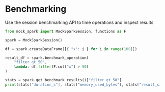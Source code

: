 # Benchmarking

Use the session benchmarking API to time operations and inspect results.

```python
from mock_spark import MockSparkSession, functions as F

spark = MockSparkSession()

df = spark.createDataFrame([{ "x": i } for i in range(100)])

result_df = spark.benchmark_operation(
    "filter_gt_50",
    lambda: df.filter(F.col("x") > 50)
)

stats = spark.get_benchmark_results()["filter_gt_50"]
print(stats["duration_s"], stats["memory_used_bytes"], stats["result_size"])  # e.g. 0.001 0 49
```
